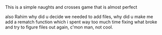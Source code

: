 This is a simple naughts and crosses game that is almost perfect

also Rahim why did u decide we needed to add files, why did u make me add a rematch function which i spent way too much time fixing what broke and try to figure files out again, c'mon man, not cool.